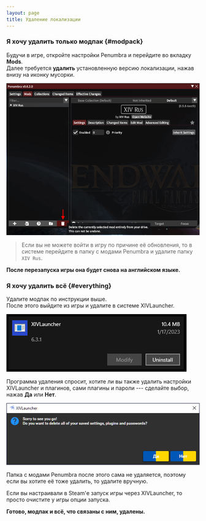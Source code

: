 ```yaml
---
layout: page
title: Удаление локализации
---
```


### Я хочу удалить только модпак {#modpack}

Будучи в игре, откройте настройки Penumbra и перейдите во вкладку **Mods**.\
Далее требуется **удалить** установленную версию локализации, нажав внизу на иконку мусорки.

![Удаление локализации - 1](/assets/img/guide-update-01.png)

> Если вы не можете войти в игру по причине её обновления, то в системе перейдите в папку с модами Penumbra и удалите папку `XIV Rus`.

**После перезапуска игры она будет снова на английском языке.**

### Я хочу удалить всё {#everything}

Удалите модпак по инструкции выше.\
После этого выйдите из игры и удалите в системе XIVLauncher.

![Удаление локализации - 2](/assets/img/guide-uninstall-02.png)

Программа удаления спросит, хотите ли вы также удалить настройки XIVLauncher и плагинов, сами плагины и пароли --- сделайте выбор, нажав **Да** или **Нет**.

![Удаление локализации - 3](/assets/img/guide-uninstall-03.png)

Папка с модами Penumbra после этого сама не удаляется, поэтому если вы хотите её тоже удалить, то удалите вручную.

Если вы настраивали в Steam'е запуск игры через XIVLauncher, то просто очистите у игры опции запуска.

**Готово, модпак и всё, что связаны с ним, удалены.**